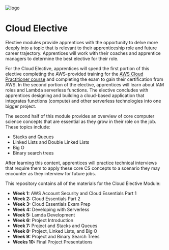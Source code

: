 ![logo](https://user-images.githubusercontent.com/44912347/208436593-84911d74-0938-43bc-ad9d-838a58f0b689.jpg)

# Cloud Elective

Elective modules provide apprentices with the opportunity to delve more deeply into a topic that is relevant to their apprenticeship role and future career trajectory. Apprentices will work with their coaches and apprentice managers to determine the best elective for their role.  

For the Cloud Elective, apprentices will spend the first portion of this elective completing the AWS-provided training for the [AWS Cloud Practitioner course](https://aws.amazon.com/certification/certified-cloud-practitioner/?trk=1d3789b7-cdfb-4b92-a125-75424f21eaaf&sc_channel=ps&s_kwcid=AL!4422!3!508672713544!e!!g!!aws%20cloud%20practitioner&ef_id=CjwKCAiAy_CcBhBeEiwAcoMRHBjtj8Hpym1Q_towaFK7I5-MdPzbI1sF6_ffCL3NcWJEeton6rS0YRoCMU4QAvD_BwE:G:s&s_kwcid=AL!4422!3!508672713544!e!!g!!aws%20cloud%20practitioner
) and completing the exam to gain their certification from AWS. In the second portion of the elective, apprentices will learn about IAM roles and Lambda serverless functions. The elective concludes with apprentices designing and building a cloud-based application that integrates functions (compute) and other serverless technologies into one bigger project.

The second half of this module provides an overview of core computer science concepts that are essential as they grow in their role on the job. These topics include:
- Stacks and Queues
- Linked Lists and Double Linked Lists
- Big O
- Binary search trees

After learning this content, apprentices will practice technical interviews that require them to apply these core CS concepts to a scenario they may encounter as they interview for future jobs.

This repository contains all of the materials for the Cloud Elective Module:

- **Week 1:** AWS Account Security and Cloud Essentials Part 1
- **Week 2:** Cloud Essentials Part 2
- **Week 3:** Cloud Essentials Exam Prep
- **Week 4:** Developing with Serverless
- **Week 5:** Lamda Development
- **Week 6:** Project Introduction
- **Week 7:** Project and Stacks and Queues
- **Week 8:** Project, Linked Lists, and Big O
- **Week 9:** Project and Binary Search Trees
- **Weeks 10:** Final Project Presentations

